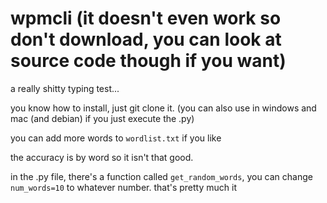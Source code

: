 # wpmcli (it doesn't even work so don't download, you can look at source code though if you want)
a really shitty typing test...

you know how to install, just git clone it.
(you can also use in windows and mac (and debian) if you just execute the .py)

you can add more words to ```wordlist.txt``` if you like

the accuracy is by word so it isn't that good.

in the .py file, there's a function called ```get_random_words```, you can change ```num_words=10``` to whatever number.
that's pretty much it
